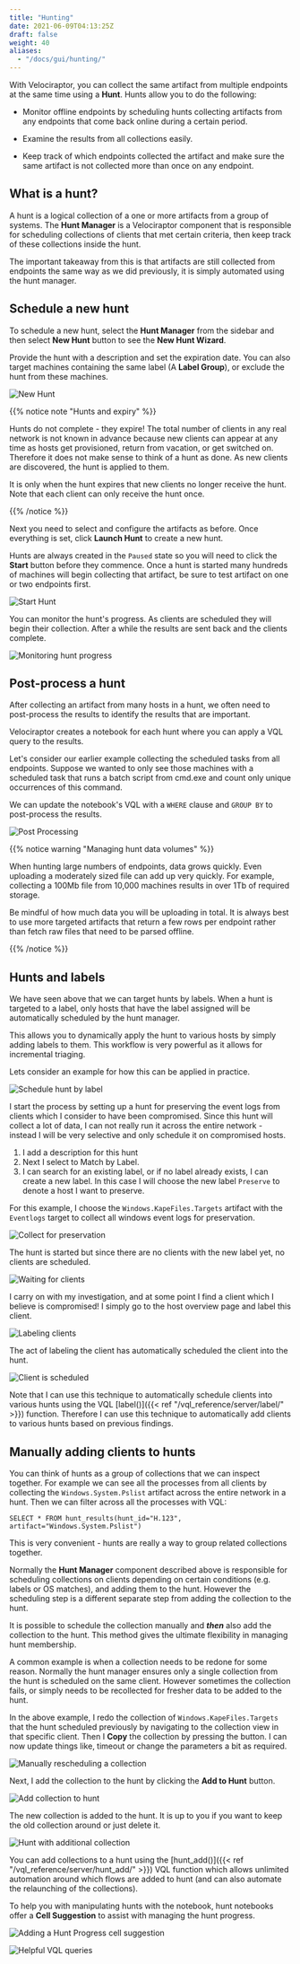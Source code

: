 ```yaml
---
title: "Hunting"
date: 2021-06-09T04:13:25Z
draft: false
weight: 40
aliases:
  - "/docs/gui/hunting/"
---
```


With Velociraptor, you can collect the same artifact from multiple
endpoints at the same time using a **Hunt**. Hunts allow you to do the
following:

* Monitor offline endpoints by scheduling hunts collecting artifacts
  from any endpoints that come back online during a certain period.

* Examine the results from all collections easily.

* Keep track of which endpoints collected the artifact and make sure
  the same artifact is not collected more than once on any endpoint.

## What is a hunt?

A hunt is a logical collection of a one or more artifacts from a group
of systems. The **Hunt Manager** is a Velociraptor component that is
responsible for scheduling collections of clients that met certain
criteria, then keep track of these collections inside the hunt.

The important takeaway from this is that artifacts are still collected
from endpoints the same way as we did previously, it is simply
automated using the hunt manager.

## Schedule a new hunt

To schedule a new hunt, select the **Hunt Manager** <i class="fas
fa-crosshairs"></i> from the sidebar and then select **New Hunt** button
<i class="fas fa-plus"></i> to see the **New Hunt Wizard**.

Provide the hunt with a description and set the expiration date. You
can also target machines containing the same label (A **Label Group**),
or exclude the hunt from these machines.

![New Hunt](image89.png)

{{% notice note "Hunts and expiry" %}}

Hunts do not complete - they expire! The total number of clients in
any real network is not known in advance because new clients can
appear at any time as hosts get provisioned, return from vacation, or
get switched on. Therefore it does not make sense to think of a hunt
as done. As new clients are discovered, the hunt is applied to them.

It is only when the hunt expires that new clients no longer receive
the hunt. Note that each client can only receive the hunt once.

{{% /notice %}}


Next you need to select and configure the artifacts as before. Once
everything is set, click **Launch Hunt** to create a new hunt.

Hunts are always created in the `Paused` state so you will need to
click the **Start** button before they commence. Once
a hunt is started many hundreds of machines will begin collecting that
artifact, be sure to test artifact on one or two endpoints
first.

![Start Hunt](image90.png)

You can monitor the hunt's progress. As clients are scheduled
they will begin their collection. After a while the results are sent
back and the clients complete.

![Monitoring hunt progress](image92.png)

## Post-process a hunt

After collecting an artifact from many hosts in a hunt, we often need
to post-process the results to identify the results that are
important.

Velociraptor creates a notebook for each hunt where you can apply a
VQL query to the results.

Let's consider our earlier example collecting the scheduled tasks from
all endpoints. Suppose we wanted to only see those machines with a scheduled task that runs a batch script from cmd.exe and count
only unique occurrences of this command.

We can update the notebook's VQL with a `WHERE` clause and `GROUP BY`
to post-process the results.

![Post Processing](image95.png)


{{% notice warning "Managing hunt data volumes" %}}

When hunting large numbers of endpoints, data grows quickly. Even
uploading a moderately sized file can add up very quickly. For example,
collecting a 100Mb file from 10,000 machines results in over 1Tb of
required storage.

Be mindful of how much data you will be uploading in total. It is
always best to use more targeted artifacts that return a few rows per
endpoint rather than fetch raw files that need to be parsed offline.

{{% /notice %}}

## Hunts and labels

We have seen above that we can target hunts by labels. When a hunt is
targeted to a label, only hosts that have the label assigned will be
automatically scheduled by the hunt manager.

This allows you to dynamically apply the hunt to various hosts by
simply adding labels to them. This workflow is very powerful as it
allows for incremental triaging.

Lets consider an example for how this can be applied in practice.

![Schedule hunt by label](incremental_hunting_by_label_1.png)

I start the process by setting up a hunt for preserving the event logs
from clients which I consider to have been compromised. Since this
hunt will collect a lot of data, I can not really run it across the
entire network - instead I will be very selective and only schedule it
on compromised hosts.

1. I add a description for this hunt
2. Next I select to Match by Label.
3. I can search for an existing label, or if no label already exists,
   I can create a new label. In this case I will choose the new label
   `Preserve` to denote a host I want to preserve.

For this example, I choose the `Windows.KapeFiles.Targets` artifact
with the `Eventlogs` target to collect all windows event logs for
preservation.

![Collect for preservation](incremental_hunting_by_label_2.png)

The hunt is started but since there are no clients with the new label
yet, no clients are scheduled.

![Waiting for clients](incremental_hunting_by_label_3.png)

I carry on with my investigation, and at some point I find a client
which I believe is compromised! I simply go to the host overview page
and label this client.

![Labeling clients](incremental_hunting_by_label_4.png)

The act of labeling the client has automatically scheduled the client
into the hunt.

![Client is scheduled](incremental_hunting_by_label_5.png)

Note that I can use this technique to automatically schedule clients
into various hunts using the VQL
[label()]({{< ref "/vql_reference/server/label/" >}}) function. Therefore I can use
this technique to automatically add clients to various hunts based on
previous findings.

## Manually adding clients to hunts

You can think of hunts as a group of collections that we can inspect
together. For example we can see all the processes from all clients by
collecting the `Windows.System.Pslist` artifact across the entire
network in a hunt. Then we can filter across all the processes with
VQL:

```vql
SELECT * FROM hunt_results(hunt_id="H.123", artifact="Windows.System.Pslist")
```

This is very convenient - hunts are really a way to group related
collections together.

Normally the **Hunt Manager** component described above is responsible
for scheduling collections on clients depending on certain conditions
(e.g. labels or OS matches), and adding them to the hunt. However the
scheduling step is a different separate step from adding the
collection to the hunt.

It is possible to schedule the collection manually and ***then*** also
add the collection to the hunt. This method gives the ultimate
flexibility in managing hunt membership.

A common example is when a collection needs to be redone for some
reason. Normally the hunt manager ensures only a single collection
from the hunt is scheduled on the same client. However sometimes the
collection fails, or simply needs to be recollected for fresher
data to be added to the hunt.

In the above example, I redo the collection of
`Windows.KapeFiles.Targets` that the hunt scheduled previously by
navigating to the collection view in that specific client. Then I
**Copy** the collection by pressing the <i class="fas fa-copy"></i>
button. I can now update things like, timeout or change the parameters
a bit as required.

![Manually rescheduling a collection](manual_hunt_1.png)

Next, I add the collection to the hunt by clicking the **Add to Hunt** <i class="fas
fa-crosshairs"></i> button.

![Add collection to hunt](manual_hunt_2.png)

The new collection is added to the hunt. It is up to you if you want
to keep the old collection around or just delete it.

![Hunt with additional collection](manual_hunt_3.png)

You can add collections to a hunt using the
[hunt_add()]({{< ref "/vql_reference/server/hunt_add/" >}}) VQL function which
allows unlimited automation around which flows are added to hunt (and
can also automate the relaunching of the collections).

To help you with manipulating hunts with the notebook, hunt notebooks
offer a **Cell Suggestion** to assist with managing the hunt progress.

![Adding a Hunt Progress cell suggestion](hunt_suggestion_1.png)


![Helpful VQL queries](hunt_suggestion_2.png)
